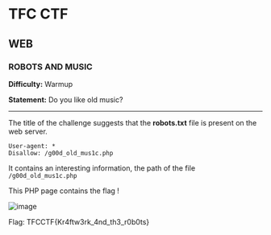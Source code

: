 # TFC CTF

## WEB

### ROBOTS AND MUSIC

**Difficulty:** Warmup

**Statement:** Do you like old music?

***

The title of the challenge suggests that the **robots.txt** file is present on the web server.

```
User-agent: *
Disallow: /g00d_old_mus1c.php
```

It contains an interesting information, the path of the file `/g00d_old_mus1c.php`

This PHP page contains the flag !

![image](https://user-images.githubusercontent.com/49941629/182029991-2efd5b4e-85ba-4aa6-b537-d211288dab43.png)

Flag: TFCCTF{Kr4ftw3rk_4nd_th3_r0b0ts}
